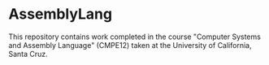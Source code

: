 # AssemblyLang

This repository contains work completed in the course "Computer Systems and Assembly Language" (CMPE12) taken at the University of California, Santa Cruz. 